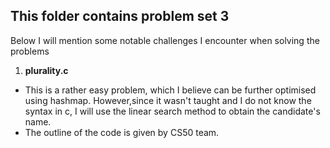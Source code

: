 ## This folder contains problem set 3
Below I will mention some notable challenges I encounter when solving the problems

1. **plurality.c**
  * This is a rather easy problem, which I believe can be further optimised using hashmap.
    However,since it wasn't taught and I do not know the syntax in c, I will use the linear
    search method to obtain the candidate's name.
  * The outline of the code is given by CS50 team.

